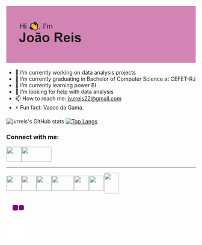 [![MasterHead](https://github.com/jvrreis/jvrreis/blob/main/header.png?raw=true)](https://github.com/jvrreis)

- 🔭 I’m currently working on data analysis projects
- 🔭 I’m currently graduating in Bachelor of Computer Science at CEFET-RJ
- 🌱 I’m currently learning power BI
- 🤔 I’m looking for help with data analysis
- 📫 How to reach me: jv.rreis22@gmail.com
- ⚡ Fun fact: Vasco da Gama.

![jvrreis's GitHub stats](https://github-readme-stats.vercel.app/api?username=jvrreis&show_icons=true&theme=radical) [![Top Langs](https://github-readme-stats.vercel.app/api/top-langs/?username=jvrreis&show_icons=true&theme=radical)](https://github.com/jvrreis/github-readme-stats)



<h3 align="left">Connect with me:</h3>
<p align="left">

<a href=https://www.linkedin.com/in/joão-reis-7ab771206 target="blank"><img align="center" src="https://play-lh.googleusercontent.com/kMofEFLjobZy_bCuaiDogzBcUT-dz3BBbOrIEjJ-hqOabjK8ieuevGe6wlTD15QzOqw=w240-h480" alt="" height="40" width="40" /></a><a href=https://mail.google.com/mail/u/2/#inbox target="blank"><img align="center" src="https://1000logos.net/wp-content/uploads/2021/05/Gmail-logo.png" alt="" height="40" width="80" /></a>

<hr size="50">
  
<img align="center" src="https://upload.wikimedia.org/wikipedia/commons/thumb/c/c3/Python-logo-notext.svg/800px-Python-logo-notext.svg.png" alt="" height="40" width="40" /></a><img align="center" src="https://brandslogos.com/wp-content/uploads/thumbs/c-logo-vector.svg" alt="" height="40" width="40" /></a><img align="center" src="https://upload.wikimedia.org/wikipedia/commons/thumb/1/1b/R_logo.svg/2560px-R_logo.svg.png" alt="" height="40" width="40" /></a><img align="center" src="https://upload.wikimedia.org/wikipedia/commons/8/87/Sql_data_base_with_logo.png" alt="" height="40" width="60" /></a><img align="center" src="https://logospng.org/download/javascript/logo-javascript-icon-1024.png" alt="" height="40" width="40" /></a><img align="center" src="https://logodownload.org/wp-content/uploads/2016/10/html5-logo-10.png" alt="" height="40" width="40" /></a><img align="center" src="https://logodownload.org/wp-content/uploads/2017/04/css-3-logo-1.png" alt="" height="55" width="40" /></a>

![snake gif](https://github.com/jvrreis/jvrreis/blob/output/github-contribution-grid-snake.gif)

